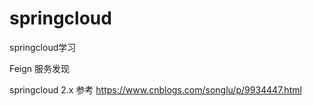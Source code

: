 # springcloud
springcloud学习

Feign 服务发现

springcloud 2.x
参考
https://www.cnblogs.com/songlu/p/9934447.html